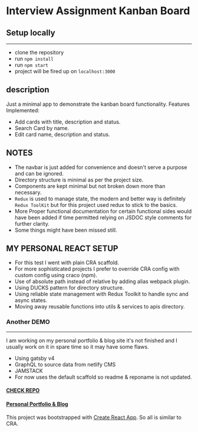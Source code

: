 # Interview Assignment Kanban Board

## Setup locally

---

- clone the repository
- run `npm install`
- run `npm start`
- project will be fired up on `localhost:3000`

## description

Just a minimal app to demonstrate the kanban board functionality.
Features Implemented:

- Add cards with title, description and status.
- Search Card by name.
- Edit card name, description and status.

## NOTES

- The navbar is just added for convenience and doesn't serve a purpose and can be ignored.
- Directory structure is minimal as per the project size.
- Components are kept minimal but not broken down more than necessary.
- `Redux` is used to manage state, the modern and better way is definitely `Redux ToolKit` but for this project used redux to stick to the basics.
- More Proper functional documentation for certain functional sides would have been added if time permitted relying on JSDOC style comments for further clarity.
- Some things might have been missed still.

## MY PERSONAL REACT SETUP

- For this test I went with plain CRA scaffold.
- For more sophisticated projects I prefer to override CRA config with custom config using craco (npm).
- Use of absolute path instead of relative by adding alias webpack plugin.
- Using DUCKS pattern for directory structure.
- Using reliable state management with Redux Toolkit to handle sync and async states.
- Moving away reusable functions into utils & services to apis directory.

### Another DEMO

---

I am working on my personal portfolio & blog site it's not finished and I usually work on it in spare time so it may have some flaws.

- Using gatsby v4
- GraphQL to source data from netlify CMS
- JAMSTACK
- For now uses the default scaffold so readme & reponame is not updated.

#### [CHECK REPO](https://github.com/globalkonvict/netlify-cms)

#### [Personal Portfolio & Blog](https://globalkonvict.com/)

This project was bootstrapped with [Create React App](https://github.com/facebook/create-react-app). So all is similar to CRA.
